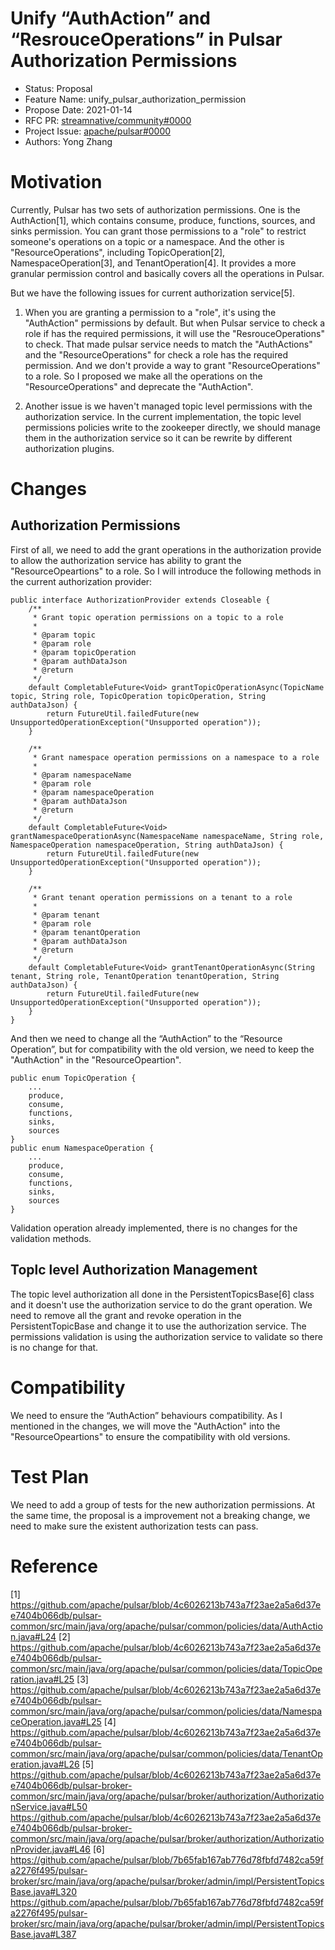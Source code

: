 # Unify “AuthAction” and “ResrouceOperations” in Pulsar Authorization Permissions

- Status: Proposal
- Feature Name: unify_pulsar_authorization_permission
- Propose Date: 2021-01-14
- RFC PR: [streamnative/community#0000](https://github.com/streamnative/community/pull/0000)
- Project Issue: [apache/pulsar#0000](https://github.com/apache/pulsar/issues/0000)
- Authors: Yong Zhang

# Motivation
Currently, Pulsar has two sets of authorization permissions. One is the AuthAction[1], which contains consume, produce, functions, sources, and sinks permission. You can grant those permissions to a "role" to restrict someone's operations on a topic or a namespace. And the other is "ResourceOperations", including TopicOperation[2], NamespaceOperation[3], and TenantOperation[4]. It provides a more granular permission control and basically covers all the operations in Pulsar.

But we have the following issues for current authorization service[5].

1. When you are granting a permission to a "role", it's using the "AuthAction" permissions by default. But when Pulsar service to check a role if has the required permissions, it will use the "ResrouceOperations" to check. That made pulsar service needs to match the "AuthActions" and the "ResourceOperations" for check a role has the required permission. And we don't provide a way to grant  "ResourceOperations" to a role. So I proposed we make all the operations on the "ResourceOperations" and deprecate the "AuthAction".

2. Another issue is we haven't managed topic level permissions with the authorization service. In the current implementation, the topic level permissions policies write to the zookeeper directly, we should manage them in the authorization service so it can be rewrite by different authorization plugins.

# Changes
## Authorization Permissions
First of all, we need to add the grant operations in the authorization provide to allow the authorization service has ability to grant the "ResourceOpeartions" to a role. So I will introduce the following methods in the current authorization provider:

```
public interface AuthorizationProvider extends Closeable {
    /**
     * Grant topic operation permissions on a topic to a role
     *
     * @param topic
     * @param role
     * @param topicOperation
     * @param authDataJson
     * @return
     */
    default CompletableFuture<Void> grantTopicOperationAsync(TopicName topic, String role, TopicOperation topicOperation, String authDataJson) {
        return FutureUtil.failedFuture(new UnsupportedOperationException("Unsupported operation"));
    }

    /**
     * Grant namespace operation permissions on a namespace to a role
     *
     * @param namespaceName
     * @param role
     * @param namespaceOperation
     * @param authDataJson
     * @return
     */
    default CompletableFuture<Void> grantNamespaceOperationAsync(NamespaceName namespaceName, String role, NamespaceOperation namespaceOperation, String authDataJson) {
        return FutureUtil.failedFuture(new UnsupportedOperationException("Unsupported operation"));
    }

    /**
     * Grant tenant operation permissions on a tenant to a role
     *
     * @param tenant
     * @param role
     * @param tenantOperation
     * @param authDataJson
     * @return
     */
    default CompletableFuture<Void> grantTenantOperationAsync(String tenant, String role, TenantOperation tenantOperation, String authDataJson) {
        return FutureUtil.failedFuture(new UnsupportedOperationException("Unsupported operation"));
    }
}
```

And then we need to change all the “AuthAction” to the “Resource Operation”, but for compatibility with the old version, we need to keep the "AuthAction" in the "ResourceOpeartion".
```
public enum TopicOperation {
    ...
    produce,
    consume,
    functions,
    sinks,
    sources
}
public enum NamespaceOperation {
    ...
    produce,
    consume,
    functions,
    sinks,
    sources
}

```

Validation operation already implemented, there is no changes for the validation methods.

## Toplc level Authorization Management
The topic level authorization all done in the PersistentTopicsBase[6] class and it doesn't use the authorization service to do the grant operation. We need to remove all the grant and revoke operation in the PersistentTopicBase and change it to use the authorization service. The permissions validation is using the authorization service to validate so there is no change for that.

# Compatibility
We need to ensure the “AuthAction” behaviours compatibility. As I mentioned in the changes, we will move the "AuthAction" into the "ResourceOpeartions" to ensure the compatibility with old versions.

# Test Plan
We need to add a group of tests for the new authorization permissions.
At the same time, the proposal is a improvement not a breaking change, we need to make sure the existent authorization tests can pass.

# Reference
[1] https://github.com/apache/pulsar/blob/4c6026213b743a7f23ae2a5a6d37ee7404b066db/pulsar-common/src/main/java/org/apache/pulsar/common/policies/data/AuthAction.java#L24
[2] https://github.com/apache/pulsar/blob/4c6026213b743a7f23ae2a5a6d37ee7404b066db/pulsar-common/src/main/java/org/apache/pulsar/common/policies/data/TopicOperation.java#L25
[3] https://github.com/apache/pulsar/blob/4c6026213b743a7f23ae2a5a6d37ee7404b066db/pulsar-common/src/main/java/org/apache/pulsar/common/policies/data/NamespaceOperation.java#L25
[4] https://github.com/apache/pulsar/blob/4c6026213b743a7f23ae2a5a6d37ee7404b066db/pulsar-common/src/main/java/org/apache/pulsar/common/policies/data/TenantOperation.java#L26
[5] https://github.com/apache/pulsar/blob/4c6026213b743a7f23ae2a5a6d37ee7404b066db/pulsar-broker-common/src/main/java/org/apache/pulsar/broker/authorization/AuthorizationService.java#L50
https://github.com/apache/pulsar/blob/4c6026213b743a7f23ae2a5a6d37ee7404b066db/pulsar-broker-common/src/main/java/org/apache/pulsar/broker/authorization/AuthorizationProvider.java#L46
[6] https://github.com/apache/pulsar/blob/7b65fab167ab776d78fbfd7482ca59fa2276f495/pulsar-broker/src/main/java/org/apache/pulsar/broker/admin/impl/PersistentTopicsBase.java#L320
https://github.com/apache/pulsar/blob/7b65fab167ab776d78fbfd7482ca59fa2276f495/pulsar-broker/src/main/java/org/apache/pulsar/broker/admin/impl/PersistentTopicsBase.java#L387







